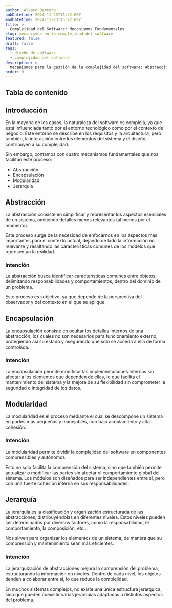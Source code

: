```yaml
---
author: Álvaro Barrera
pubDatetime: 2024-11-23T15:22:00Z
modDatetime: 2024-11-23T15:22:00Z
title: >-
  Complejidad del Software: Mecanismos Fundamentales
slug: mecanismos-en-la-complejidad-del-software
featured: false
draft: false
tags:
  - diseño de software
  - complejidad del software
description: >-
  Mecanismos para la gestión de la complejidad del software: Abstracción, Encapsulación, Modularidad y Jerarquía
order: 9
---
```


## Tabla de contenido

<!-- toc -->

## Introducción

En la mayoría de los casos, la naturaleza del software es compleja, ya que está influenciada tanto por el entorno tecnológico como por el contexto de negocio. Este entorno se describe en los requisitos y la arquitectura, pero también, la interacción entre los elementos del sistema y el diseño, contribuyen a su complejidad.

Sin embargo, contamos con cuatro mecanismos fundamentales que nos facilitan este proceso:

<ul><li>Abstracción</li><li>Encapsulación</li><li>Modularidad</li><li>Jerarquía</li></ul>

## <b>Abstracción</b>

La abstracción consiste en simplificar y representar los aspectos esenciales de un sistema, omitiendo detalles menos relevantes (al menos por el momento).

Este proceso surge de la necesidad de enfocarnos en los aspectos más importantes para el contexto actual, dejando de lado la información no relevante y resaltando las características comunes de los modelos que representan la realidad.

### Intención

La abstracción busca identificar características comunes entre objetos, delimitando responsabilidades y comportamientos, dentro del dominio de un problema.

Este proceso es subjetivo, ya que depende de la perspectiva del observador y del contexto en el que se aplique.

## <b>Encapsulación</b>

La encapsulación consiste en ocultar los detalles internos de una abstracción, los cuales no son necesarios para funcionamiento externo, protegiendo así su estado y asegurando que solo se acceda a ella de forma controlada.

### Intención

La encapsulación permite modificar las implementaciones internas sin afectar a los elementos que dependen de ellas, lo que facilita el mantenimiento del sistema y la mejora de su flexibilidad sin comprometer la seguridad o integridad de los datos.

## <b>Modularidad</b>

La modularidad es el proceso mediante el cual se descompone un sistema en partes más pequeñas y manejables, con bajo acoplamiento y alta cohesión.

### Intención

La modularidad permite dividir la complejidad del software en componentes comprensibles y autónomos.

Esto no solo facilita la comprensión del sistema, sino que también permite actualizar o modificar las partes sin afectar el comportamiento global del sistema. Los módulos son diseñados para ser independientes entre sí, pero con una fuerte cohesión interna en sus responsabilidades.

## <b>Jerarquía</b>

La jerarquía es la clasificación y organización estructurada de las abstracciones, distribuyéndolas en diferentes niveles. Estos niveles pueden ser determinados por diversos factores, como la responsabilidad, el comportamiento, la composición, etc...

Nos sirven para organizar los elementos de un sistema, de manera que su comprensión y mantenimiento sean más eficientes.

### Intención

La jerarquización de abstracciones mejora la comprensión del problema, estructurando la información en niveles. Dentro de cada nivel, los objetos tienden a colaborar entre sí, lo que reduce la complejidad.

En muchos sistemas complejos, no existe una única estructura jerárquica, sino que pueden coexistir varias jerarquías adaptadas a distintos aspectos del problema.
